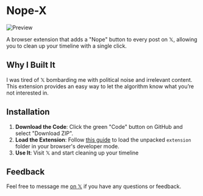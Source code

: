 # Nope-X

![Preview](preview.gif)

A browser extension that adds a "Nope" button to every post on 𝕏, allowing you to clean up your timeline with a single click.

## Why I Built It

I was tired of 𝕏 bombarding me with political noise and irrelevant content. This extension provides an easy way to let the algorithm know what you’re not interested in.

## Installation

1. **Download the Code**: Click the green "Code" button on GitHub and select "Download ZIP".
2. **Load the Extension**: Follow [this guide](https://developer.chrome.com/docs/extensions/get-started/tutorial/hello-world#load-unpacked) to load the unpacked `extension` folder in your browser's developer mode.
3. **Use It**: Visit 𝕏 and start cleaning up your timeline

## Feedback

Feel free to message me [on 𝕏](https://twitter.com/ErfanEbrahimnia) if you have any questions or feedback.
